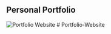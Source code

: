 ## Personal Portfolio

![Portfolio Website](https://i.ibb.co/WgPMpts/image.png)
#   P o r t f o l i o - W e b s i t e  
 
